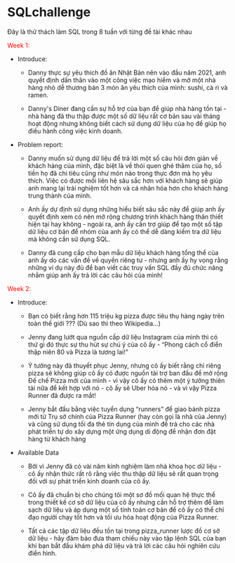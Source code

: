 # SQLchallenge
Đây là thử thách làm SQL trong 8 tuần với từng đề tài khác nhau
<p style="color: red;">Week 1: </p>

  - Introduce:
      + Danny thực sự yêu thích đồ ăn Nhật Bản nên vào đầu năm 2021, anh quyết định dấn thân vào một công việc mạo hiểm và mở một nhà hàng nhỏ dễ thương bán 3 món ăn yêu thích của mình: sushi, cà ri và ramen.
   
      + Danny's Diner đang cần sự hỗ trợ của bạn để giúp nhà hàng tồn tại - nhà hàng đã thu thập được một số dữ liệu rất cơ bản sau vài tháng hoạt động nhưng không biết cách sử dụng dữ liệu của họ để giúp họ điều hành công việc kinh doanh.
        
  - Problem report:
    
      + Danny muốn sử dụng dữ liệu để trả lời một số câu hỏi đơn giản về khách hàng của mình, đặc biệt là về thói quen ghé thăm của họ, số tiền họ đã chi tiêu cũng như món nào trong thực đơn mà họ yêu thích. Việc có được mối liên hệ sâu sắc hơn với khách hàng sẽ giúp anh mang lại trải nghiệm tốt hơn và cá nhân hóa hơn cho khách hàng trung thành của mình.
        
      + Anh ấy dự định sử dụng những hiểu biết sâu sắc này để giúp anh ấy quyết định xem có nên mở rộng chương trình khách hàng thân thiết hiện tại hay không - ngoài ra, anh ấy cần trợ giúp để tạo một số tập dữ liệu cơ bản để nhóm của anh ấy có thể dễ dàng kiểm tra dữ liệu mà không cần sử dụng SQL.
        
      + Danny đã cung cấp cho bạn mẫu dữ liệu khách hàng tổng thể của anh ấy do các vấn đề về quyền riêng tư - nhưng anh ấy hy vọng rằng những ví dụ này đủ để bạn viết các truy vấn SQL đầy đủ chức năng nhằm giúp anh ấy trả lời các câu hỏi của mình!

<p style="color: red;">Week 2: </p>

  - Introduce:
      + Bạn có biết rằng hơn 115 triệu kg pizza được tiêu thụ hàng ngày trên toàn thế giới ??? (Dù sao thì theo Wikipedia…)
      
      + Jenny đang lướt qua nguồn cấp dữ liệu Instagram của mình thì có thứ gì đó thực sự thu hút sự chú ý của cô ấy - “Phong cách cổ điển thập niên 80 và Pizza là tương lai!”
      
      + Ý tưởng này đã thuyết phục Jenny, nhưng cô ấy biết rằng chỉ riêng pizza sẽ không giúp cô ấy có được nguồn tài trợ ban đầu để mở rộng Đế chế Pizza mới của mình - vì vậy cô ấy có thêm một ý tưởng thiên tài nữa để kết hợp với nó - cô ấy sẽ Uber hóa nó - và vì vậy Pizza Runner đã được ra mắt!
      
      + Jenny bắt đầu bằng việc tuyển dụng “runners” để giao bánh pizza mới từ Trụ sở chính của Pizza Runner (hay còn gọi là nhà của Jenny) và cũng sử dụng tối đa thẻ tín dụng của mình để trả cho các nhà phát triển tự do xây dựng một ứng dụng di động để nhận đơn đặt hàng từ khách hàng

   - Available Data

      + Bởi vì Jenny đã có vài năm kinh nghiệm làm nhà khoa học dữ liệu - cô ấy nhận thức rất rõ rằng việc thu thập dữ liệu sẽ rất quan trọng đối với sự phát triển kinh doanh của cô ấy.

      + Cô ấy đã chuẩn bị cho chúng tôi một sơ đồ mối quan hệ thực thể trong thiết kế cơ sở dữ liệu của cô ấy nhưng cần hỗ trợ thêm để làm sạch dữ liệu và áp dụng một số tính toán cơ bản để cô ấy có thể chỉ đạo người chạy tốt hơn và tối ưu hóa hoạt động của Pizza Runner.

      + Tất cả các tập dữ liệu đều tồn tại trong pizza_runner lược đồ cơ sở dữ liệu - hãy đảm bảo đưa tham chiếu này vào tập lệnh SQL của bạn khi bạn bắt đầu khám phá dữ liệu và trả lời các câu hỏi nghiên cứu điển hình.
